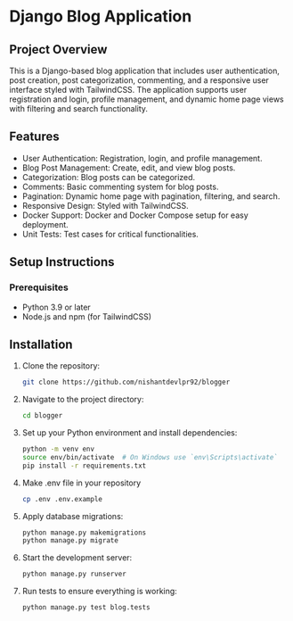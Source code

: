 # Django Blog Application

## Project Overview

This is a Django-based blog application that includes user authentication, post creation, post categorization, commenting, and a responsive user interface styled with TailwindCSS. The application supports user registration and login, profile management, and dynamic home page views with filtering and search functionality.

## Features

- User Authentication: Registration, login, and profile management.
- Blog Post Management: Create, edit, and view blog posts.
- Categorization: Blog posts can be categorized.
- Comments: Basic commenting system for blog posts.
- Pagination: Dynamic home page with pagination, filtering, and search.
- Responsive Design: Styled with TailwindCSS.
- Docker Support: Docker and Docker Compose setup for easy deployment.
- Unit Tests: Test cases for critical functionalities.

## Setup Instructions

### Prerequisites

- Python 3.9 or later
- Node.js and npm (for TailwindCSS)

## Installation
1. Clone the repository:
    ```sh
    git clone https://github.com/nishantdevlpr92/blogger
    ```

2. Navigate to the project directory:
    ```sh
    cd blogger
    ```

3. Set up your Python environment and install dependencies:
    ```sh
    python -m venv env
    source env/bin/activate  # On Windows use `env\Scripts\activate`
    pip install -r requirements.txt
    ```

4.  Make .env file in your repository
    ```sh
    cp .env .env.example
    ```

5. Apply database migrations:
    ```sh
    python manage.py makemigrations
    python manage.py migrate
    ```

6. Start the development server:
    ```sh
    python manage.py runserver
    ```

7. Run tests to ensure everything is working:
    ```sh
    python manage.py test blog.tests
    ```
